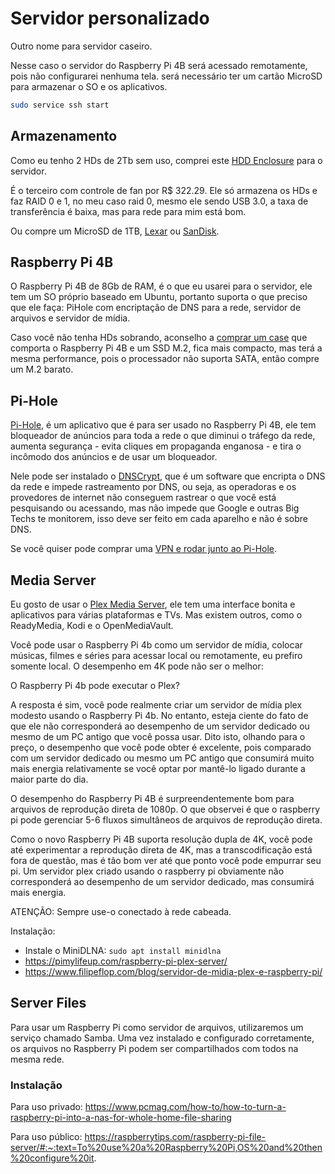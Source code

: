 # Servidor personalizado

Outro nome para servidor caseiro.

Nesse caso o servidor do Raspberry Pi 4B será acessado remotamente, pois não configurarei nenhuma tela. será necessário ter um cartão MicroSD para armazenar o SO e os aplicativos.

```bash
sudo service ssh start
```

## Armazenamento

Como eu tenho 2 HDs de 2Tb sem uso, comprei este [HDD Enclosure](https://www.aliexpress.com/item/1005002119963401.html) para o servidor.

É o terceiro com controle de fan por R$ 322.29. Ele só armazena os HDs e faz RAID 0 e 1, no meu caso raid 0, mesmo ele sendo USB 3.0, a taxa de transferência é baixa, mas para rede para mim está bom.

Ou compre um MicroSD de 1TB, [Lexar](https://www.aliexpress.com/item/1005004058944952.html) ou [SanDisk](https://www.aliexpress.com/item/1005002632119920.html).

## Raspberry Pi 4B

O Raspberry Pi 4B de 8Gb de RAM, é o que eu usarei para o servidor, ele tem um SO próprio baseado em Ubuntu, portanto suporta o que preciso que ele faça: PiHole com encriptação de DNS para a rede, servidor de arquivos e servidor de mídia.

Caso você não tenha HDs sobrando, aconselho a [comprar um case](https://www.aliexpress.com/item/1005001699492618.html) que comporta o Raspberry Pi 4B e um SSD M.2, fica mais compacto, mas terá a mesma performance, pois o processador não suporta SATA, então compre um M.2 barato.

## Pi-Hole

[Pi-Hole](https://pi-hole.net/), é um aplicativo que é para ser usado no Raspberry Pi 4B, ele tem bloqueador de anúncios para toda a rede o que diminui o tráfego da rede, aumenta segurança - evita cliques em propaganda enganosa - e tira o incômodo dos anúncios e de usar um bloqueador. 

Nele pode ser instalado o [DNSCrypt](https://github.com/DNSCrypt/dnscrypt-proxy/wiki), que é um software que encripta o DNS da rede e impede rastreamento por DNS, ou seja, as operadoras e os provedores de internet não conseguem rastrear o que você está pesquisando ou acessando, mas não impede que Google e outras Big Techs te monitorem, isso deve ser feito em cada aparelho e não é sobre DNS.

Se você quiser pode comprar uma [VPN e rodar junto ao Pi-Hole](https://docs.pi-hole.net/guides/vpn/openvpn/overview/).

## Media Server

Eu gosto de usar o [Plex Media Server](https://www.plex.tv/media-server-downloads/), ele tem uma interface bonita e aplicativos para várias plataformas e TVs. Mas existem outros, como o ReadyMedia, Kodi e o OpenMediaVault.

Você pode usar o Raspberry Pi 4b como um servidor de mídia, colocar músicas, filmes e séries para acessar local ou remotamente, eu prefiro somente local. O desempenho em 4K pode não ser o melhor:

O Raspberry Pi 4b pode executar o Plex?

A resposta é sim, você pode realmente criar um servidor de mídia plex modesto usando o Raspberry Pi 4b. No entanto, esteja ciente do fato de que ele não corresponderá ao desempenho de um servidor dedicado ou mesmo de um PC antigo que você possa usar. Dito isto, olhando para o preço, o desempenho que você pode obter é excelente, pois comparado com um servidor dedicado ou mesmo um PC antigo que consumirá muito mais energia relativamente se você optar por mantê-lo ligado durante a maior parte do dia.

O desempenho do Raspberry Pi 4B é surpreendentemente bom para arquivos de reprodução direta de 1080p. O que observei é que o raspberry pi pode gerenciar 5-6 fluxos simultâneos de arquivos de reprodução direta.

Como o novo Raspberry Pi 4B suporta resolução dupla de 4K, você pode até experimentar a reprodução direta de 4K, mas a transcodificação está fora de questão, mas é tão bom ver até que ponto você pode empurrar seu pi. Um servidor plex criado usando o raspberry pi obviamente não corresponderá ao desempenho de um servidor dedicado, mas consumirá mais energia.

ATENÇÃO: Sempre use-o conectado à rede cabeada.

Instalação: 

- Instale o MiniDLNA: `sudo apt install minidlna`
- https://pimylifeup.com/raspberry-pi-plex-server/
- https://www.filipeflop.com/blog/servidor-de-midia-plex-e-raspberry-pi/

## Server Files

Para usar um Raspberry Pi como servidor de arquivos, utilizaremos um serviço chamado Samba. Uma vez instalado e configurado corretamente, os arquivos no Raspberry Pi podem ser compartilhados com todos na mesma rede.

### Instalação

Para uso privado: https://www.pcmag.com/how-to/how-to-turn-a-raspberry-pi-into-a-nas-for-whole-home-file-sharing

Para uso público: https://raspberrytips.com/raspberry-pi-file-server/#:~:text=To%20use%20a%20Raspberry%20Pi,OS%20and%20then%20configure%20it.
